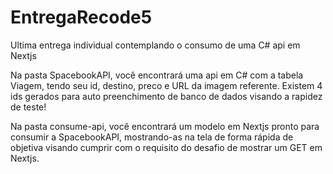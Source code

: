 # EntregaRecode5

Ultima entrega individual contemplando o consumo de uma C# api em Nextjs

Na pasta SpacebookAPI, você encontrará uma api em C# com a tabela Viagem, tendo seu id, destino, preco e URL da imagem referente. Existem 4 ids gerados para auto preenchimento de banco de dados visando a rapidez de teste!

Na pasta consume-api, você encontrará um modelo em Nextjs pronto para consumir a SpacebookAPI, mostrando-as na tela de forma rápida de objetiva visando cumprir com o requisito do desafio de mostrar um GET em Nextjs.
